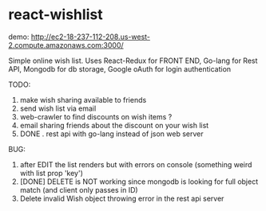 ﻿# react-wishlist
 demo: http://ec2-18-237-112-208.us-west-2.compute.amazonaws.com:3000/
 
 Simple online wish list. Uses React-Redux for FRONT END, Go-lang for Rest API, Mongodb for db storage, Google oAuth for login authentication
 
 TODO: 
 
 1. make wish sharing available to friends
 2. send wish list via email
 3. web-crawler to find discounts on wish items ?
 4. email sharing friends about the discount on your wish list
 5. DONE . rest api with go-lang instead of json web server
 
 BUG:
 1. after EDIT the list renders but with errors on console (something weird with list prop 'key')
 2. [DONE] DELETE is NOT working since mongodb is looking for full object match (and client only passes in ID)
 3. Delete invalid Wish object throwing error in the rest api server
 
